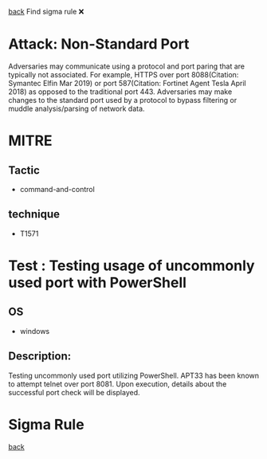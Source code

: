 
[back](../index.md)
Find sigma rule :x: 

# Attack: Non-Standard Port 

Adversaries may communicate using a protocol and port paring that are typically not associated. For example, HTTPS over port 8088(Citation: Symantec Elfin Mar 2019) or port 587(Citation: Fortinet Agent Tesla April 2018) as opposed to the traditional port 443. Adversaries may make changes to the standard port used by a protocol to bypass filtering or muddle analysis/parsing of network data.

# MITRE
## Tactic
  - command-and-control


## technique
  - T1571


# Test : Testing usage of uncommonly used port with PowerShell
## OS
  - windows


## Description:
Testing uncommonly used port utilizing PowerShell. APT33 has been known to attempt telnet over port 8081. Upon execution, details about the successful
port check will be displayed.


# Sigma Rule


[back](../index.md)
